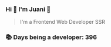 ### Hi 👋 I&#39;m Juani 🦁

> I&#39;m a Frontend Web Developer SSR

### 📚 Days being a developer: 396
